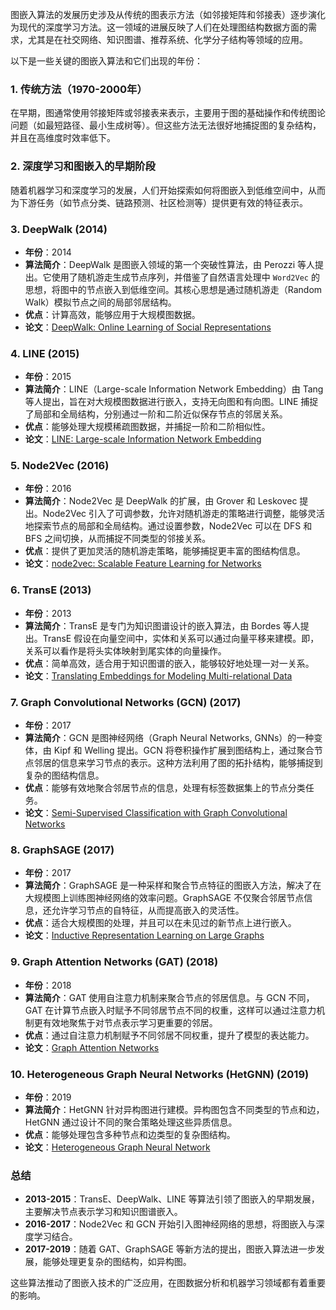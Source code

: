 图嵌入算法的发展历史涉及从传统的图表示方法（如邻接矩阵和邻接表）逐步演化为现代的深度学习方法。这一领域的进展反映了人们在处理图结构数据方面的需求，尤其是在社交网络、知识图谱、推荐系统、化学分子结构等领域的应用。

以下是一些关键的图嵌入算法和它们出现的年份：

### 1. **传统方法（1970-2000年）**
   在早期，图通常使用邻接矩阵或邻接表来表示，主要用于图的基础操作和传统图论问题（如最短路径、最小生成树等）。但这些方法无法很好地捕捉图的复杂结构，并且在高维度时效率低下。

### 2. **深度学习和图嵌入的早期阶段**
   随着机器学习和深度学习的发展，人们开始探索如何将图嵌入到低维空间中，从而为下游任务（如节点分类、链路预测、社区检测等）提供更有效的特征表示。

### 3. **DeepWalk (2014)**
   - **年份**：2014
   - **算法简介**：DeepWalk 是图嵌入领域的第一个突破性算法，由 Perozzi 等人提出。它使用了随机游走生成节点序列，并借鉴了自然语言处理中 `Word2Vec` 的思想，将图中的节点嵌入到低维空间。其核心思想是通过随机游走（Random Walk）模拟节点之间的局部邻居结构。
   - **优点**：计算高效，能够应用于大规模图数据。
   - **论文**：[DeepWalk: Online Learning of Social Representations](https://arxiv.org/abs/1403.6652)

### 4. **LINE (2015)**
   - **年份**：2015
   - **算法简介**：LINE（Large-scale Information Network Embedding）由 Tang 等人提出，旨在对大规模图数据进行嵌入，支持无向图和有向图。LINE 捕捉了局部和全局结构，分别通过一阶和二阶近似保存节点的邻居关系。
   - **优点**：能够处理大规模稀疏图数据，并捕捉一阶和二阶相似性。
   - **论文**：[LINE: Large-scale Information Network Embedding](https://arxiv.org/abs/1503.03578)

### 5. **Node2Vec (2016)**
   - **年份**：2016
   - **算法简介**：Node2Vec 是 DeepWalk 的扩展，由 Grover 和 Leskovec 提出。Node2Vec 引入了可调参数，允许对随机游走的策略进行调整，能够灵活地探索节点的局部和全局结构。通过设置参数，Node2Vec 可以在 DFS 和 BFS 之间切换，从而捕捉不同类型的邻接关系。
   - **优点**：提供了更加灵活的随机游走策略，能够捕捉更丰富的图结构信息。
   - **论文**：[node2vec: Scalable Feature Learning for Networks](https://arxiv.org/abs/1607.00653)

### 6. **TransE (2013)**
   - **年份**：2013
   - **算法简介**：TransE 是专门为知识图谱设计的嵌入算法，由 Bordes 等人提出。TransE 假设在向量空间中，实体和关系可以通过向量平移来建模。即，关系可以看作是将头实体映射到尾实体的向量操作。
   - **优点**：简单高效，适合用于知识图谱的嵌入，能够较好地处理一对一关系。
   - **论文**：[Translating Embeddings for Modeling Multi-relational Data](https://papers.nips.cc/paper/2013/hash/1cecc7a77928ca8133fa24680a88d2f9-Abstract.html)

### 7. **Graph Convolutional Networks (GCN) (2017)**
   - **年份**：2017
   - **算法简介**：GCN 是图神经网络（Graph Neural Networks, GNNs）的一种变体，由 Kipf 和 Welling 提出。GCN 将卷积操作扩展到图结构上，通过聚合节点邻居的信息来学习节点的表示。这种方法利用了图的拓扑结构，能够捕捉到复杂的图结构信息。
   - **优点**：能够有效地聚合邻居节点的信息，处理有标签数据集上的节点分类任务。
   - **论文**：[Semi-Supervised Classification with Graph Convolutional Networks](https://arxiv.org/abs/1609.02907)

### 8. **GraphSAGE (2017)**
   - **年份**：2017
   - **算法简介**：GraphSAGE 是一种采样和聚合节点特征的图嵌入方法，解决了在大规模图上训练图神经网络的效率问题。GraphSAGE 不仅聚合邻居节点信息，还允许学习节点的自特征，从而提高嵌入的灵活性。
   - **优点**：适合大规模图的处理，并且可以在未见过的新节点上进行嵌入。
   - **论文**：[Inductive Representation Learning on Large Graphs](https://arxiv.org/abs/1706.02216)

### 9. **Graph Attention Networks (GAT) (2018)**
   - **年份**：2018
   - **算法简介**：GAT 使用自注意力机制来聚合节点的邻居信息。与 GCN 不同，GAT 在计算节点嵌入时赋予不同邻居节点不同的权重，这样可以通过注意力机制更有效地聚焦于对节点表示学习更重要的邻居。
   - **优点**：通过自注意力机制赋予不同邻居不同权重，提升了模型的表达能力。
   - **论文**：[Graph Attention Networks](https://arxiv.org/abs/1710.10903)

### 10. **Heterogeneous Graph Neural Networks (HetGNN) (2019)**
   - **年份**：2019
   - **算法简介**：HetGNN 针对异构图进行建模。异构图包含不同类型的节点和边，HetGNN 通过设计不同的聚合策略处理这些异质信息。
   - **优点**：能够处理包含多种节点和边类型的复杂图结构。
   - **论文**：[Heterogeneous Graph Neural Network](https://arxiv.org/abs/1903.01332)

### 总结
- **2013-2015**：TransE、DeepWalk、LINE 等算法引领了图嵌入的早期发展，主要解决节点表示学习和知识图谱嵌入。
- **2016-2017**：Node2Vec 和 GCN 开始引入图神经网络的思想，将图嵌入与深度学习结合。
- **2017-2019**：随着 GAT、GraphSAGE 等新方法的提出，图嵌入算法进一步发展，能够处理更复杂的图结构，如异构图。

这些算法推动了图嵌入技术的广泛应用，在图数据分析和机器学习领域都有着重要的影响。